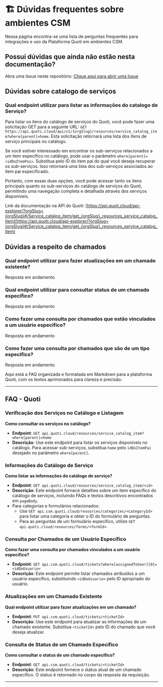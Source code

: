 # 🏗️ Dúvidas frequentes sobre ambientes CSM

Nessa página encontra-se uma lista de perguntas frequentes para integrações e uso da Plataforma Quoti em ambientes CSM.

## Possui dúvidas que ainda não estão nesta documentação?

Abra uma Issue neste repositório: [Clique aqui para abrir uma Issue](https://github.com/byndcloud/quoti-docs/issues)

## Dúvidas sobre catalogo de serviços

### Qual endpoint utilizar para listar as informações do catalogo de Serviço?

Para listar os itens do catálogo de serviços do Quoti, você pode fazer uma solicitação GET para a seguinte URL: `GET https://api.quoti.cloud/api/v1/{orgSlug}/resources/service_catalog_item?where[parent]=home`. Esta solicitação retornará uma lista dos itens de serviço principais no catálogo.

Se você estiver interessado em encontrar os sub-serviços relacionados a um item específico no catálogo, pode usar o parâmetro `where[parent]=<idDoItemPai>`. Substitua <idDoItemPai> pelo ID do item pai do qual você deseja recuperar os sub-serviços. Isso retornará uma lista dos sub-serviços associados ao item pai especificado.

Portanto, com essas duas opções, você pode acessar tanto os itens principais quanto os sub-serviços do catálogo de serviços do Quoti, permitindo uma navegação completa e detalhada através dos serviços disponíveis.

Link da documentação na API do Quoti: [https://api.quoti.cloud/api-explorer/?orgSlug={orgSlug}#/Service_catalog_item/get_{orgSlug}_resources_service_catalog_item](https://api.quoti.cloud/api-explorer/?orgSlug={orgSlug}#/Service_catalog_item/get_{orgSlug}_resources_service_catalog_item)


## Dúvidas a respeito de chamados

### Qual endpoint utilizar para fazer atualizações em um chamado existente?

Resposta em andamento

### Qual endpoint utilizar para consultar status de um chamado específico?

Resposta em andamento

### Como fazer uma consulta por chamados que estão vinculados a um usuário especifico?

Resposta em andamento

### Como fazer uma consulta por chamados que são de um tipo especifico?

Resposta em andamento


Aqui está a FAQ organizada e formatada em Markdown para a plataforma Quoti, com os textos aprimorados para clareza e precisão:

---

## FAQ - Quoti

### Verificação dos Serviços no Catálogo e Listagem

**Como consultar os serviços no catálogo?**
- **Endpoint**: `GET api.quoti.cloud/resources/service_catalog_item?where[parent]=home`
- **Descrição**: Use este endpoint para listar os serviços disponíveis no catálogo. Para acessar sub-serviços, substitua `home` pelo `idDoItemPai` desejado no parâmetro `where[parent]`.

### Informações do Catálogo de Serviço

**Como listar as informações do catálogo de serviço?**
- **Endpoint**: `GET api.quoti.cloud/resources/service_catalog_item/<id>`
- **Descrição**: Este endpoint fornece detalhes sobre um item específico do catálogo de serviços, incluindo FAQs e textos descritivos encontrados em `pageBody`.
- Para categorias e formulários relacionados:
  - Use `GET api.csm.quoti.cloud/resources/categories/<categoryId>` para listar uma categoria e obter o ID do formulário de perguntas.
  - Para as perguntas de um formulário específico, utilize `GET api.quoti.cloud/resources/forms/<formId>`.

### Consulta por Chamados de um Usuário Específico

**Como fazer uma consulta por chamados vinculados a um usuário específico?**
- **Endpoint**: `GET api.csm.quoti.cloud/tickets?where[assignedToUser][0]=<idDoUsuario>`
- **Descrição**: Este endpoint permite listar chamados atribuídos a um usuário específico, substituindo `<idDoUsuario>` pelo ID apropriado do usuário.

### Atualizações em um Chamado Existente

**Qual endpoint utilizar para fazer atualizações em um chamado?**
- **Endpoint**: `PUT api.csm.quoti.cloud/tickets/<ticketId>`
- **Descrição**: Use este endpoint para atualizar as informações de um chamado existente. Substitua `<ticketId>` pelo ID do chamado que você deseja atualizar.

### Consulta de Status de um Chamado Específico

**Como consultar o status de um chamado específico?**
- **Endpoint**: `GET api.csm.quoti.cloud/tickets/<ticketId>`
- **Descrição**: Este endpoint fornece o status atual de um chamado específico. O status é retornado no corpo da resposta da requisição.

---

